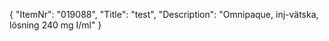{
  "ItemNr": "019088",
  "Title": "test",
  "Description": "Omnipaque, inj-vätska, lösning 240 mg I/ml"
}